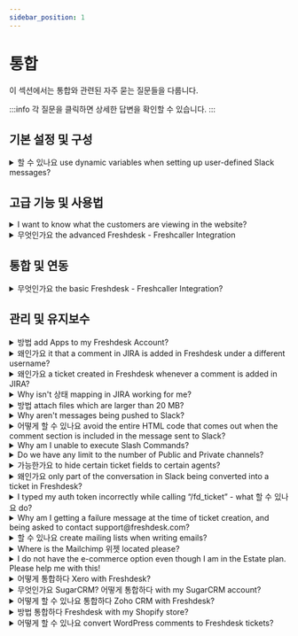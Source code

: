 ```yaml
---
sidebar_position: 1
---
```


# 통합

이 섹션에서는 통합와 관련된 자주 묻는 질문들을 다룹니다.

:::info
각 질문을 클릭하면 상세한 답변을 확인할 수 있습니다.
:::


## 기본 설정 및 구성

<details>
<summary>할 수 있나요 use dynamic variables when setting up user-defined Slack messages?</summary>

<p ><span style={{ fontSize: "16px" }}>Yes, this is possible- however, please use the following variables for ticket description, last public note, and last private note so that only the text content of the description and notes is sent to Slack; otherwise, the <strong>HTML tags </strong>will get pushed to slack as well.</span></p><ul><li ><span style={{ fontSize: "16px" }}></span><span style={{ fontSize: "16px" }}>Use `{{ticket.description_text}}` in place of `{{ticket.description}}`</span></li><li ><span style={{ fontSize: "16px" }}></span><span style={{ fontSize: "16px" }}>Use `{{ticket.latest_public_comment_text}}` in place of `{{ticket.latest_public_comment}}`</span><span style={{ fontSize: "16px" }}></span><span style={{ fontSize: "16px" }}></span></li><li ><span style={{ fontSize: "16px" }}>Use `{{ticket.latest_private_comment_text}}` in place of `{{ticket.latest_private_comment}}`</span></li></ul>

</details>


## 고급 기능 및 사용법

<details>
<summary>I want to know what the customers are viewing in the website?</summary>

<p>With the Freshmarketer integration, you can now view customer sessions on every ticket generated in Freshdesk. A session replay is a recording of the customer’s journey on a website or within a web application.</p><p><br /></p><p>Benefits of this Session replay integration:</p><p><br /></p><ul><li dir="ltr"><p>Get context about the issue that the customer has been facing, without having to ask them to elaborate the issue. For e.g. If a customer has been facing trouble with routing emails, you can look at the session replay and understand what went wrong.</p></li><li dir="ltr"><p>Lesser email threads leading to decrease in resolution time.</p></li><li dir="ltr"><p>Understand which part of your website/product is confusing to the customer. </p></li><li dir="ltr"><p>Reduces the need to ask customers for screenshots. Instead replay the sessions. </p></li><li dir="ltr"><p>Identify the solution articles visited by the customer to make sure that the support agent does not suggest the same. </p></li></ul><p><br /></p><p>Please refer this <a href="https://support.freshdesk.com/support/solutions/articles/235353-how-to-integrate-freshmarketer-s-session-replay-with-freshdesk-" target="_blank" rel="noreferrer noopener">link</a> for more details.</p><p><br /></p>

</details>

<details>
<summary>무엇인가요 the advanced Freshdesk - Freshcaller Integration</summary>

<p><span>Apart from attending your calls, providing post-call support by converting calls into tickets within Freshdesk, the advanced Freshdesk - Freshcaller integration also helps you <strong>manage your calls within your Freshdesk account </strong>without having to switch tabs to go to your Freshcaller account. </span></p>

</details>


## 통합 및 연동

<details>
<summary>무엇인가요 the basic Freshdesk - Freshcaller Integration?</summary>

<p>The basic Freshdesk - Freshcaller integration helps you convert the calls you manage within your Freshcaller account as tickets in Freshdesk. You can follow-up on your calls, i.e, provide post-call support via Freshdesk and also document them for future context. </p><p><br /></p>

</details>


## 관리 및 유지보수

<details>
<summary>방법 add Apps to my Freshdesk Account?</summary>

<p><span dir="ltr" style={{ fontSize: "16px" }}>You can add apps to your Freshdesk account from the Freshdesk Apps Gallery. <span dir="ltr" style={{ fontSize: "16px" }}>Based on an app's complexity and the availability of its features, it is either free or comes with a charge.</span></span></p><p><br /></p><p><span dir="ltr" style={{ fontSize: "16px" }}>To install an app,</span></p><p><br /></p><ul><li><span dir="ltr" style={{ fontSize: "16px" }}>Go to &nbsp;<strong dir="ltr">Admin&nbsp;</strong>&gt;<strong dir="ltr">&nbsp;Support Operations&nbsp;</strong>&gt;<strong dir="ltr">&nbsp;Apps</strong> &gt;<strong dir="ltr">&nbsp;Marketplace</strong></span></li><li><span dir="ltr" style={{ fontSize: "16px" }}>Search for the app you wish to add and click <strong dir="ltr">Install.</strong></span></li><li><span dir="ltr" style={{ fontSize: "16px" }}>Under <strong dir="ltr">Settings,&nbsp;</strong>configure your <strong>Freshdesk</strong><strong dir="ltr">Domain URL&nbsp;</strong>and <strong dir="ltr">API Key.</strong></span></li></ul><p></p><p><strong dir="ltr"><br /></strong></p><p><strong dir="ltr"><img src="#" style={{ fontSize: "16px" }} class="fr-fic fr-fil fr-dib fr-bordered" /></strong></p><p><br /></p><p dir="ltr"><span dir="ltr" style={{ fontSize: "16px" }}>Your Freshdesk URL will be in the format <span style={{ fontSize: "16px" }}>&lt;<a dir="ltr" href="//yourcompanyname.freshdesk.com">yourcompanyname&gt;.freshdesk.com</a></span>. You can fetch the URL from your address bar.</span></p><p dir="ltr"><br /></p><p dir="ltr"><img src="#" style={{ fontSize: "16px" }} class="fr-fic fr-fil fr-dib fr-bordered" /></p><p dir="ltr"><br /><span dir="ltr" style={{ fontSize: "16px" }}>To fetch your API Key,</span></p><p dir="ltr" style={{ fontSize: "16px" }}><span style={{ fontSize: "16px" }}><br /></span></p><p dir="ltr" style={{ fontSize: "16px" }}><span style={{ fontSize: "16px" }}>Go to <strong>Profile icon&nbsp;</strong>&gt;<strong>&nbsp;Profile settings</strong> &gt;<strong>&nbsp;Your API Key</strong></span></p><p dir="ltr"><br /></p><p dir="ltr"><strong dir="ltr"><img src="#" style={{ fontSize: "16px" }} class="fr-fic fr-fil fr-dib fr-bordered" /></strong><br /></p><p><span dir="ltr" style={{ fontSize: "16px" }}><strong dir="ltr"><br /></strong></span></p>

</details>

<details>
<summary>왜인가요 it that a comment in JIRA is added in Freshdesk under a different username?</summary>

<p ><span rel="tempredactor" style={{ fontSize: "16px" }}>When a user posts a comment in JIRA, an equivalent account is created in Freshdesk with one's JIRA email and the note is added to the Freshdesk ticket. </span></p><p ><br /></p><p ><span rel="tempredactor" style={{ fontSize: "16px" }}>If the email address of the user is <strong>hidden</strong> in JIRA settings, the JIRA integration in your helpdesk will not be able to fetch it, and so a generic one will be used.</span></p><p ><br /></p><p ><span rel="tempredactor" style={{ fontSize: "16px" }}><br /></span></p><p><br /></p>

</details>

<details>
<summary>왜인가요 a ticket created in Freshdesk whenever a comment is added in JIRA?</summary>

<p ><span style={{ fontSize: "16px" }}>This usually happens when you configure notifications in JIRA and it is linked to one of the support addresses configured in Freshdesk. </span></p><p ><br /></p><p ><span style={{ fontSize: "16px" }}>You can just remove the support email address from the <strong>notification settings </strong>within JIRA to prevent this.</span></p>

</details>

<details>
<summary>Why isn't 상태 mapping in JIRA working for me?</summary>

<p>To understand why the status mapping in JIRA is not working,<br /><br />1. Navigate to <strong dir="ltr">Admin -&gt; Support Operations -&gt; Apps -&gt; JIRA Plus app settings -&gt; General Settings</strong> to check how the status sync between JIRA and Freshdesk is setup.<br /><br /><img src="#" style={{ fontSize: "16px" }} class="fr-fic fr-fil fr-dib" /></p><p><br /></p><p style={{ fontSize: "16px" }}>2. Also, verify how your custom statuses on Freshdesk is mapped to the issue status on Jira<br /><br /><img src="#" style={{ fontSize: "16px" }} class="fr-fic fr-fil fr-dib" /></p><p style={{ fontSize: "16px" }}><br /></p><p><br /></p>

</details>

<details>
<summary>방법 attach files which are larger than 20 MB?</summary>

<p>Freshdesk has many 3rd party integrations like Dropbox or OneDrive with which agents/customers can use to send files larger than 20 MB. To set up the integrations with Google Drive, refer to <a href="https://support.freshdesk.com/solution/articles/232355-the-google-drive-app" target="_blank" rel="noreferrer noopener">this article</a> and for Dropbox, you can click <a href="https://support.freshdesk.com/support/solutions/articles/55359-the-dropbox-app" target="_blank" rel="noreferrer noopener">here</a>.</p><p><br /></p>

</details>

<details>
<summary>Why aren't messages being pushed to Slack?</summary>

<p><span style={{ fontSize: "16px" }}>Please check if the corresponding channel is configured under <strong dir="ltr">Admin -&gt; Support Operations -&gt; Apps -&gt; Slack -&gt; Edit. </strong></span></p><p><br /></p><p><span style={{ fontSize: "16px" }}>If the channel has been<strong> deleted</strong>, the messages will not be pushed to the Slack channel. </span></p>

</details>

<details>
<summary>어떻게 할 수 있나요 avoid the entire HTML code that comes out when the comment section is included in the message sent to Slack?</summary>

<p><span style={{ fontSize: "16px" }}>When you are using dynamic variables to configure custom messages for Slack, please use the following variables for<strong> ticket description, last public note, and last private note</strong> so that only the text content of the description and notes is sent to Slack. </span></p><p><span style={{ fontSize: "16px" }}><br /></span></p><p><span style={{ fontSize: "16px" }}>Otherwise, the <strong>HTML</strong> tags will get pushed to slack as well.</span></p><p><br /></p><p ><span style={{ fontSize: "16px" }}>You can replace the placeholder with <strong>``{{#123;`{{#123;ticket.description_text}}`#125;}}`#125;` or ``{{#123;`{{#123;ticket.description | strip_html}}`#125;}}`#125;` instead of ``{{#123;`{{#123;ticket.description}}`#125;}}`#125;`</strong> and this will just have the text portion included in the notification.</span></p><p ><br /></p><p ><br /></p><p ><span style={{ fontSize: "16px" }}><br /></span></p>

</details>

<details>
<summary>Why am I unable to execute Slash Commands?</summary>

<p><span style={{ fontSize: "16px" }}>Please check the following in the Slack app:</span></p><p><span style={{ fontSize: "16px" }}></span></p><p><span dir="ltr" style={{ fontSize: "16px" }}>1. Make sure <strong>"</strong><strong>Allow Slash Commands" </strong>is checked in the app configuration page. Please navigate to <strong>Admin -&gt; Support Operations -&gt; Apps -&gt;</strong> click on slash integration to see the settings (gear icon) where you could see this configuration. </span></p><p><br /></p><p><span style={{ fontSize: "16px" }}>2. Make sure that the<strong> correct Slash command token</strong> (obtainable when you create the slash command) is copied to Freshdesk-Slack app settings page.</span></p><p><br /></p><p><span style={{ fontSize: "16px" }}>3. Make sure the <strong>&lt;user API token&gt;</strong> entered along with the /fd_ticket command is the right one.</span></p><p><br /></p>

</details>

<details>
<summary>Do we have any limit to the number of Public and Private channels?</summary>

<p ><span style={{ fontSize: "16px" }}>Yes, the integration allows only <strong>20 private and public channels</strong>. </span></p><p ><br /></p><p ><span style={{ fontSize: "16px" }}>Of these, at least one channel should be available as Public (independent of the private channels).</span></p>

</details>

<details>
<summary>가능한가요 to hide certain ticket fields to certain agents?</summary>

<p>You can integrate Freshdesk with the app called 'Hide/Disable Ticket Fields'. </p><p><br /></p><p>When there are several irrelevant default and custom Ticket fields it is time-consuming for an agent to scroll through these fields while creating/updating a ticket. All Ticket fields except the mandatory fields will be available to Hide and/or Disable.<br />- Ability to display tickets fields relevant to agents<br />- Useful when a ticket field is used to hold background information that is of no relevance of value to an agent<br />- Reduce unnecessary clutter on agents’ interface<br />- Improve agents’ productivity</p><p><br /></p><p>Refer this <a href="https://apps.freshdesk.com/hidedisable_ticket_fields/" target="_blank" rel="noreferrer noopener">link</a> for more details.</p><p><br /></p><p><br /></p>

</details>

<details>
<summary>왜인가요 only part of the conversation in Slack being converted into a ticket in Freshdesk?</summary>

<p ><span style={{ fontSize: "16px" }}>As per the integration, the latest <strong>200 messages</strong> would only be included in the text of the ticket. </span></p><p><br /></p><p><span style={{ fontSize: "16px" }}>The<strong> text content</strong> only from conversations will be included in the ticket. All files attached and snippets will be available as a clickable Slack link in your ticket.</span></p><p><br /></p><p ><span style={{ fontSize: "16px" }}></span><br /></p><p ><br /></p>

</details>

<details>
<summary>I typed my auth token incorrectly while calling “/fd_ticket” - what 할 수 있나요 do?</summary>

<p><span style={{ fontSize: "16px" }}>You may call the <strong>slash command</strong> again with the correct token, and the app will override the previously-stored incorrect one. </span></p><p><br /></p><p><span style={{ fontSize: "16px" }}>Please navigate to <strong dir="ltr">Admin -&gt; Support Operations -&gt; Apps -&gt; Slack</strong> where this could be checked and modified. </span></p>

</details>

<details>
<summary>Why am I getting a failure message at the time of ticket creation, and being asked to contact support@freshdesk.com?</summary>

<p ><span style={{ fontSize: "16px" }}>This could happen due to the following reasons: </span></p><ul><li ><span style={{ fontSize: "16px" }}>The ticket <strong>format or description</strong> is incorrect.</span></li><li><span style={{ fontSize: "16px" }}>Ticket creation is done without <strong>mandatory</strong> fields (priority, source etc).</span></li><li ><span style={{ fontSize: "16px" }}>Slack is not able to process certain details to Freshdesk.</span></li></ul><p ><br /></p><p ><span style={{ fontSize: "16px" }}><br /></span></p>

</details>

<details>
<summary>할 수 있나요 create mailing lists when writing emails?</summary>

<p>You cannot create mailing lists in Freshdesk. However, you can make use of the Mailchimp integration with Freshdesk to create mailing lists in Mailchimp and to send out emails in bulk. Please refer this<a href="https://support.freshdesk.com/support/solutions/articles/41745-the-mailchimp-app" target="_blank" rel="noreferrer noopener"> link </a>for more details about Mailchimp.</p>

</details>

<details>
<summary>Where is the Mailchimp 위젯 located please?</summary>

<p><span style={{ fontSize: "16px" }}>Please navigate to <strong>"apps.freshdesk.com"</strong> and search for MailChimp to install this. Kindly make sure you have a MailChimp account to integrate with Freshdesk. </span></p><p><span style={{ fontSize: "16px" }}><br /></span></p><p><span style={{ fontSize: "16px" }}>Once this is successfully added to your helpdesk, the <strong>MailChimp widget </strong>would be available inside the contacts under the customers' tab. </span></p><p><span style={{ fontSize: "16px" }}><br /></span></p><p><span style={{ fontSize: "16px" }}>For instance, you click on that widget inside a contact say, Alex - a window with two tabs namely,<strong> campaigns and mailing lists</strong> would open with several options underneath that would allow you to select which to subscribe and unsubscribe appropriately. </span></p>

</details>

<details>
<summary>I do not have the e-commerce option even though I am in the Estate plan. Please help me with this!</summary>

<p ><span style={{ fontSize: "16px" }}>E-commerce is a recently developed platform on Freshdesk which would enable you to bring the Ebay channel into the helpdesk. This is a feature enabled upon request and so kindly contact us on<strong > support@freshdesk.com</strong> in order to bring this as an option on the admin tab. </span></p><p ><span style={{ fontSize: "16px" }}><br /></span></p><p ><span style={{ fontSize: "16px" }}>Once this is enabled, you could see this in <strong dir="ltr">Admin -&gt; Channels -&gt; E-commerce</strong> where you can add a new account. This new account would need your eBay site information and you would be able to assign product, group and such. </span></p>

</details>

<details>
<summary>어떻게 통합하다 Xero with Freshdesk?</summary>

<p><span style={{ fontSize: "16px" }}>Xero is an <strong>Invoicing Tool </strong>which you could integrate with Freshdesk. Using this integration, you would be able to view information about the invoices sent to the requester of the ticket, within that <strong>ticket's details page</strong>. </span></p><p><br /></p><p><span style={{ fontSize: "16px" }}>You could <strong>track time for tickets </strong>in Freshdesk and <strong>send invoices </strong>for support, using the Xero integration.</span></p><p><span style={{ fontSize: "16px" }}><br /></span></p><p><span style={{ fontSize: "16px" }}>You could integrate Xero with your Freshdesk Account, by navigating to <strong dir="ltr">Admin -&gt; Su -&gt; Apps -&gt; Get More Apps--&gt;Time Tracking &amp; Billing--&gt;Xero--&gt;Install</strong>. </span></p><p><br /></p><p><span style={{ fontSize: "16px" }}>You would be asked to login to your Xero Account to authorize the integration.</span></p>

</details>

<details>
<summary>무엇인가요 SugarCRM? 어떻게 통합하다 with my SugarCRM account?</summary>

<p>SugarCRM is a Customer Relationship Management tool, which is used to track and keep a record of your customer profiles. To provide a better context of customer information to the agents working on your Freshdesk Account, you could integrate SugarCRM with Freshdesk.</p><p><br /></p><p dir="ltr">To integrate SugarCRM, navigate to <strong>Admin &gt; Support Operations &gt; Apps &gt; Get More Apps &gt; CRM &gt; SugarCRM &gt; Install</strong>. This would install the app on your account. You could then configure the app by entering the SugarCRM account URL and credentials. </p>

</details>

<details>
<summary>어떻게 할 수 있나요 통합하다 Zoho CRM with Freshdesk?</summary>

<p>Zoho CRM is a web-based customer relationship management application that has a native integration in Freshdesk. This integration would allow you to fetch requester information from this tool which is available in the contact details as well as tickets detail page. </p><p><br /></p><p>Please navigate to <strong dir="ltr">Admin -&gt; Support Operations -&gt; Apps -&gt; Get more apps -&gt; choose to install Zoho CRM. </strong></p><p>The integration will ask for the Auth Token which can be taken from your Zoho CRM account. For more information, please navigate to this <a href="https://support.freshdesk.com/support/solutions/articles/42657-the-zoho-crm-app" rel="noreferrer noopener">link</a> to set this up. </p><p><br /></p><p><br /></p><p><br /></p><p><br /></p>

</details>

<details>
<summary>방법 통합하다 Freshdesk with my Shopify store?</summary>

<p>At times, you would want to integrate your helpdesk with Shopify so that you can bring your customers' details into the helpdesk.</p><p><br /></p><p dir="ltr">Navigate to <strong>Admin &gt; Support Operations &gt; Apps &gt; Get more apps</strong> and search for Shopify.</p><p>For further instructions on installation and app's capabilities, please refer <a href="https://support.freshdesk.com/support/solutions/articles/195382-the-shopify-app" rel="noreferrer noopener" target="_blank">this</a> article.</p>

</details>

<details>
<summary>어떻게 할 수 있나요 convert WordPress comments to Freshdesk tickets?</summary>

<p style={{ fontSize: "16px" }}>You can create tickets for the comments on your WordPress website using the Freshdesk plugin for WordPress.</p><p ><br /></p><p dir="ltr" style={{ fontSize: "16px" }}>You can create a ticket for every comment a user writes on your WordPress site users to log in to Freshdesk. To do so, you first need to install the <a href="https://wordpress.org/plugins/freshdesk-support/" rel="noopener noreferrer" target="_blank">Freshdesk WordPress plugin</a>. You can install the plugin from the plugins directory if your site runs on self-hosted WordPress. If you use WordPress.com, you need to be on the <a href="https://wordpress.com/pricing/" rel="noreferrer" target="_blank">Business plan or above</a> to install this plugin.<span dir="ltr" style={{ fontSize: "13px", fontFamily: "-apple-system, system-ui, \", color: "rgb(0, 0, 0)", fontWeight: "400", textAlign: "justify" }}></span></p><p style={{ fontSize: "16px" }}><br /></p><p style={{ fontSize: "16px" }}><a href="https://support.freshdesk.com/support/solutions/articles/50000001054-converting-wordpress-comments-to-freshdesk-tickets" rel="noopener noreferrer" style={{ fontSize: "16px" }} target="_blank">Click here</a> to read a step-by-step guide on embedding solution articles and the contact form on Shopify in more detail.</p>

</details>

